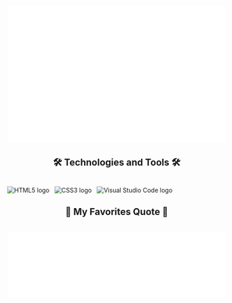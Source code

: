 <!-- Trungquandev -->
<a href="#" target="_blank">
  <img src="nampv/svg/nampv.svg" width="1200" alt="namPv" />
</a>

<h2 align="center">🛠 Technologies and Tools 🛠</h2>
<br>
<!-- https://simpleicons.org/ -->
<span><img src="https://img.shields.io/badge/HTML5-282C34?logo=html5&logoColor=E34F26" alt="HTML5 logo" title="HTML5" height="25" /></span>
&nbsp;
<span><img src="https://img.shields.io/badge/CSS3-282C34?logo=css3&logoColor=1572B6" alt="CSS3 logo" title="CSS3" height="25" /></span>
&nbsp;
<span><img src="https://img.shields.io/badge/VS%20Code-282C34?logo=visual-studio-code&logoColor=007ACC" alt="Visual Studio Code logo" title="Visual Studio Code" height="25" /></span>
<br>
<h2 align="center">📑 My Favorites Quote 📑</h2>
<br>
<a href="#" target="_blank">
  <img src="nampv/svg/nampv_1.svg" width="846" height="150" alt="namPv" />
</a>

